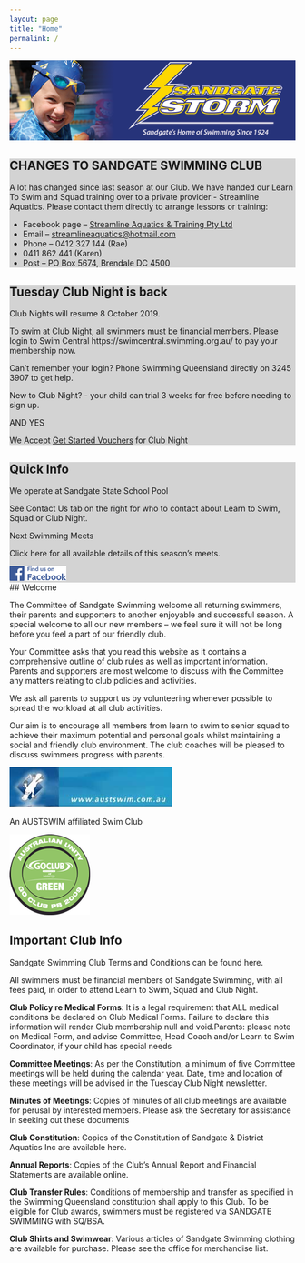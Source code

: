 ```yaml
---
layout: page
title: "Home"
permalink: /
---
```

![](images/LTS-Banner.png)

<div style="background-color: lightgrey;">
    <h2>CHANGES TO SANDGATE SWIMMING CLUB</h2>
    <p>A lot has changed since last season at our Club. We have handed our Learn To Swim and Squad training over to a private provider - Streamline Aquatics. Please contact them directly to arrange lessons or training:</p>
    <ul>
        <li>Facebook page – <a href="https://www.facebook.com/Streamline-Aquatics-Training-Pty-Ltd-876999649049305/">Streamline Aquatics & Training Pty Ltd</a></li>
        <li>Email – <a href="mailto:streamlineaquatics@hotmail.com">streamlineaquatics@hotmail.com</a></li>
        <li>Phone – 0412 327 144 (Rae)</li>
        <li>0411 862 441 (Karen)</li>
        <li>Post – PO Box 5674, Brendale DC 4500</li>
    </ul>
</div>
<p></p>
<div style="background-color: lightgrey;">
    <h2>Tuesday Club Night is back</h2>
    <p>Club Nights will resume 8 October 2019.</p>
    <p>To swim at Club Night, all swimmers must be financial members. Please login to Swim Central https://swimcentral.swimming.org.au/ to pay your membership now.</p>
    <p>Can’t remember your login? Phone Swimming Queensland directly on 3245 3907 to get help.</p>
    <p>New to Club Night? - your child can trial 3 weeks for free before needing to sign up.</p>
    <p>AND YES</p>
    <p>We Accept <a href="https://www.qld.gov.au/recreation/sports/funding/getinthegame/getstarted">Get Started Vouchers</a> for Club Night</p>
</div>

<div style="background-color: lightgrey;">
    <h2>Quick Info</h2>
    <p>We operate at Sandgate State School Pool</p>
    <p>See Contact Us tab on the right for who to contact about Learn to Swim, Squad or Club Night.</p>
    <p>Next Swimming Meets</p>
    <p>Click here for all available details of this season’s meets.</p>
    <a href="https://www.facebook.com/sandswim"><img src="images/find_us_on_facebook.png" alt="Find us on Facebook" /></a>
</div>
## Welcome

The Committee of Sandgate Swimming welcome all returning swimmers, their parents and supporters to another enjoyable and successful season.  A special welcome to all our new members – we feel sure it will not be long before you feel a part of our friendly club.

Your Committee asks that you read this website as it contains a comprehensive outline of club rules as well as important information.  Parents and supporters are most welcome to discuss with the Committee any matters relating to club policies and activities.  

We  ask all parents to support us by volunteering whenever possible to spread the workload at all club activities.  

Our aim is to encourage all members from learn to swim to senior squad to achieve their maximum potential and personal goals whilst maintaining a social and friendly club environment.  The club coaches will be pleased to discuss swimmers progress with parents. 

![](images/austswimlogolarge.jpg)

An AUSTSWIM affiliated Swim Club

![](images/green_logosmall.png)

## Important Club Info

Sandgate Swimming Club Terms and Conditions can be found here.

All swimmers must be financial members of Sandgate Swimming, with all fees paid,
in order to attend Learn to Swim, Squad and Club Night.

**Club Policy re Medical Forms**: It is a legal requirement that ALL medical conditions be declared on Club Medical Forms. Failure to declare this information will render Club membership null and void.Parents: please note on Medical Form, and advise Committee, Head Coach and/or Learn to Swim Coordinator, if your child has special needs

**Committee Meetings**: As per the Constitution, a minimum of five Committee meetings will be held during the calendar year. Date, time and location of these meetings will be advised in the Tuesday Club Night newsletter.

**Minutes of Meetings**: Copies of minutes of all club meetings are available for perusal by  interested members. Please ask the Secretary for assistance in seeking out these documents

**Club Constitution**: Copies of the Constitution of Sandgate & District Aquatics Inc are available here.

**Annual Reports**: Copies of the Club’s Annual Report and Financial Statements are available online.

**Club Transfer Rules**: Conditions of membership and transfer as specified in the Swimming Queensland constitution shall apply to this Club. To be eligible for Club awards, swimmers must be registered via SANDGATE SWIMMING with SQ/BSA.

**Club Shirts and Swimwear**: Various articles of Sandgate Swimming clothing are available for purchase. Please see the office for merchandise list.